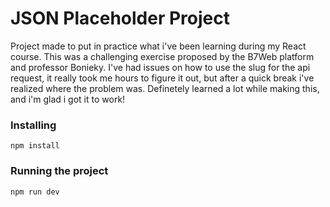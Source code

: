 # JSON Placeholder Project

Project made to put in practice what i've been learning during my React course.
This was a challenging exercise proposed by the B7Web platform and professor Bonieky. I've had issues on how to use the slug for the api request, it really took me hours to figure it out, but after a quick break i've realized where the problem was. Definetely learned a lot while making this, and i'm glad i got it to work!

### Installing

`npm install`

### Running the project

`npm run dev`
